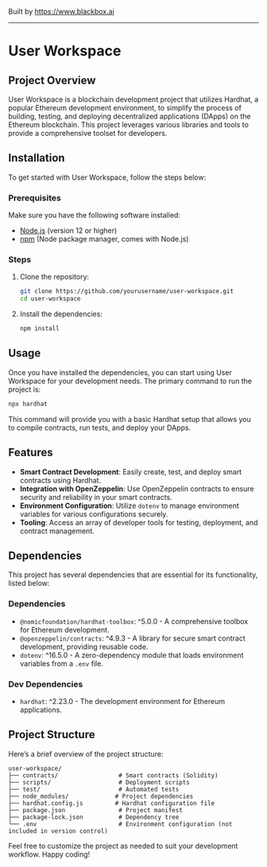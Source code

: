 
Built by https://www.blackbox.ai

---

# User Workspace

## Project Overview
User Workspace is a blockchain development project that utilizes Hardhat, a popular Ethereum development environment, to simplify the process of building, testing, and deploying decentralized applications (DApps) on the Ethereum blockchain. This project leverages various libraries and tools to provide a comprehensive toolset for developers.

## Installation
To get started with User Workspace, follow the steps below:

### Prerequisites
Make sure you have the following software installed:
- [Node.js](https://nodejs.org/) (version 12 or higher)
- [npm](https://www.npmjs.com/) (Node package manager, comes with Node.js)

### Steps
1. Clone the repository:
   ```bash
   git clone https://github.com/yourusername/user-workspace.git
   cd user-workspace
   ```

2. Install the dependencies:
   ```bash
   npm install
   ```

## Usage
Once you have installed the dependencies, you can start using User Workspace for your development needs. The primary command to run the project is:

```bash
npx hardhat
```

This command will provide you with a basic Hardhat setup that allows you to compile contracts, run tests, and deploy your DApps.

## Features
- **Smart Contract Development**: Easily create, test, and deploy smart contracts using Hardhat.
- **Integration with OpenZeppelin**: Use OpenZeppelin contracts to ensure security and reliability in your smart contracts.
- **Environment Configuration**: Utilize `dotenv` to manage environment variables for various configurations securely.
- **Tooling**: Access an array of developer tools for testing, deployment, and contract management.

## Dependencies
This project has several dependencies that are essential for its functionality, listed below:

### Dependencies
- `@nomicfoundation/hardhat-toolbox`: ^5.0.0 - A comprehensive toolbox for Ethereum development.
- `@openzeppelin/contracts`: ^4.9.3 - A library for secure smart contract development, providing reusable code.
- `dotenv`: ^16.5.0 - A zero-dependency module that loads environment variables from a `.env` file.

### Dev Dependencies
- `hardhat`: ^2.23.0 - The development environment for Ethereum applications.

## Project Structure
Here’s a brief overview of the project structure:

```
user-workspace/
├── contracts/                 # Smart contracts (Solidity)
├── scripts/                   # Deployment scripts
├── test/                      # Automated tests
├── node_modules/             # Project dependencies
├── hardhat.config.js         # Hardhat configuration file
├── package.json               # Project manifest
├── package-lock.json          # Dependency tree
└── .env                       # Environment configuration (not included in version control)
```

Feel free to customize the project as needed to suit your development workflow. Happy coding!